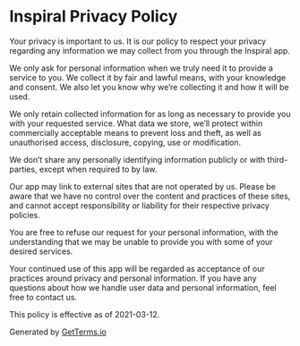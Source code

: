 # Inspiral Privacy Policy

Your privacy is important to us. It is our policy to respect your privacy
regarding any information we may collect from you through the Inspiral app.

We only ask for personal information when we truly need it to provide a service
to you. We collect it by fair and lawful means, with your knowledge and consent.
We also let you know why we’re collecting it and how it will be used.

We only retain collected information for as long as necessary to provide you
with your requested service. What data we store, we’ll protect within
commercially acceptable means to prevent loss and theft, as well as unauthorised
access, disclosure, copying, use or modification.

We don’t share any personally identifying information publicly or with
third-parties, except when required to by law.

Our app may link to external sites that are not operated by us. Please be aware
that we have no control over the content and practices of these sites, and
cannot accept responsibility or liability for their respective privacy policies.

You are free to refuse our request for your personal information, with the
understanding that we may be unable to provide you with some of your desired
services.

Your continued use of this app will be regarded as acceptance of our practices
around privacy and personal information. If you have any questions about how we
handle user data and personal information, feel free to contact us.

This policy is effective as of 2021-03-12.

Generated by [GetTerms.io](https://getterms.io/)
